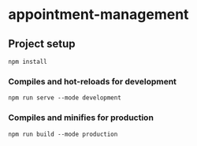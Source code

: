 # appointment-management

## Project setup
```
npm install
```

### Compiles and hot-reloads for development
```
npm run serve --mode development
```

### Compiles and minifies for production
```
npm run build --mode production
```

